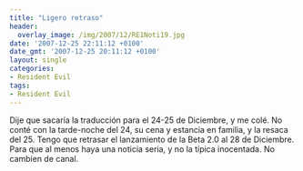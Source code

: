```yaml
---
title: "Ligero retraso"
header:
  overlay_image: /img/2007/12/RE1Noti19.jpg
date: '2007-12-25 22:11:12 +0100'
date_gmt: '2007-12-25 20:11:12 +0100'
layout: single
categories:
- Resident Evil
tags:
- Resident Evil
---
```

Dije que sacaría la traducción para el 24-25 de Diciembre, y me colé. No conté con la
tarde-noche del 24, su cena y estancia en familia, y la resaca del 25. Tengo que retrasar
el lanzamiento de la Beta 2.0 al 28 de Diciembre. Para que al menos haya una noticia seria,
y no la típica inocentada. No cambien de canal.
